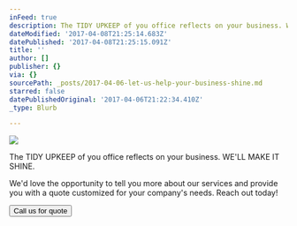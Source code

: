 ```yaml
---
inFeed: true
description: The TIDY UPKEEP of you office reflects on your business. WE'LL MAKE IT SHINE.
dateModified: '2017-04-08T21:25:14.683Z'
datePublished: '2017-04-08T21:25:15.091Z'
title: ''
author: []
publisher: {}
via: {}
sourcePath: _posts/2017-04-06-let-us-help-your-business-shine.md
starred: false
datePublishedOriginal: '2017-04-06T21:22:34.410Z'
_type: Blurb

---
```

![](https://the-grid-user-content.s3-us-west-2.amazonaws.com/9bb9f7fb-19ad-45cf-b5d1-1f4b69e4025f.png)

The TIDY UPKEEP of you office reflects on your business. WE'LL MAKE IT SHINE.

We'd love the opportunity to tell you more about our services and provide you with a quote customized for your company's needs. Reach out today!

<button data-role="cta" style="">Call us for quote</button>